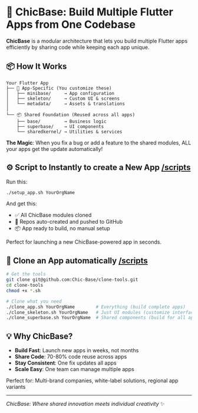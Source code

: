# 🚀 ChicBase: Build Multiple Flutter Apps from One Codebase

**ChicBase** is a modular architecture that lets you build multiple Flutter apps efficiently by sharing code while keeping each app unique.

## 📦 How It Works

```
Your Flutter App
├── 🎯 App-Specific (You customize these)
│   ├── minibase/     → App configuration
│   ├── skeleton/     → Custom UI & screens  
│   └── metadata/     → Assets & translations
│
└── 📦 Shared Foundation (Reused across all apps)
    ├── base/         → Business logic
    ├── superbase/    → UI components
    └── sharedkernel/ → Utilities & services
```

**The Magic**: When you fix a bug or add a feature to the shared modules, ALL your apps get the update automatically!

## ⚙️ Script to Instantly to create a New App [/scripts](/scripts/)

Run this:

```bash
./setup_app.sh YourOrgName
```

And get this:

- ✅ All ChicBase modules cloned
- 🚀 Repos auto-created and pushed to GitHub
- 📦 App ready to build, no manual setup

Perfect for launching a new ChicBase-powered app in seconds.

## 🚀 Clone an App automatically [/scripts](/scripts/)

```bash
# Get the tools
git clone git@github.com:Chic-Base/clone-tools.git
cd clone-tools
chmod +x *.sh

# Clone what you need
./clone_app.sh YourOrgName        # Everything (build complete apps)
./clone_skeleton.sh YourOrgName   # Just UI modules (customize interface)
./clone_superbase.sh YourOrgName  # Shared components (build for all apps)
```



## 💡 Why ChicBase?

- **Build Fast**: Launch new apps in weeks, not months
- **Share Code**: 70-80% code reuse across apps
- **Stay Consistent**: One fix updates all apps
- **Scale Easy**: One team can manage multiple apps

Perfect for: Multi-brand companies, white-label solutions, regional app variants

---

*ChicBase: Where shared innovation meets individual creativity* ✨
